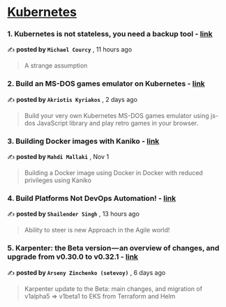 
<h1><a href=https://medium.com/tag/kubernetes/recommended target="_blank" rel="noopener noreferrer">Kubernetes</a></h1>
<h3>1. Kubernetes is not stateless, you need a backup tool - <a href=https://medium.com/@michael.courcy/kubernetes-is-not-stateless-you-need-a-backup-tool-4299478a07fd?source=tag_recommended_feed---------0-84----------kubernetes----------fae141fe_a55e_499d_af61_4bb932792cbd------- target="_blank" rel="noopener noreferrer">link</a></h3>

✍️ **posted by `Michael Courcy`** <date> , 11 hours ago</date>

<blockquote>A strange assumption</blockquote>

<h3>2. Build an MS-DOS games emulator on Kubernetes - <a href=https://medium.com/@akyriako/build-an-ms-dos-games-emulator-on-kubernetes-146ba6f142d9?source=tag_recommended_feed---------1-107----------kubernetes----------fae141fe_a55e_499d_af61_4bb932792cbd------- target="_blank" rel="noopener noreferrer">link</a></h3>

✍️ **posted by `Akriotis Kyriakos`** <date> , 2 days ago</date>

<blockquote>Build your very own Kubernetes MS-DOS games emulator using js-dos JavaScript library and play retro games in your browser.</blockquote>

<h3>3. Building Docker images with Kaniko - <a href=https://medium.com/itnext/building-docker-images-with-kaniko-6859bdb893f6?source=tag_recommended_feed---------2-85----------kubernetes----------fae141fe_a55e_499d_af61_4bb932792cbd------- target="_blank" rel="noopener noreferrer">link</a></h3>

✍️ **posted by `Mahdi Mallaki`** <date> , Nov 1</date>

<blockquote>Building a Docker image using Docker in Docker with reduced privileges using Kaniko</blockquote>

<h3>4. Build Platforms Not DevOps Automation! - <a href=https://medium.com/@shailendersingh_57331/build-platforms-not-devops-automation-defd81e2b8e2?source=tag_recommended_feed---------3-84----------kubernetes----------fae141fe_a55e_499d_af61_4bb932792cbd------- target="_blank" rel="noopener noreferrer">link</a></h3>

✍️ **posted by `Shailender Singh`** <date> , 13 hours ago</date>

<blockquote>Ability to steer is new Approach in the Agile world!</blockquote>

<h3>5. Karpenter: the Beta version — an overview of changes, and upgrade from v0.30.0 to v0.32.1 - <a href=https://medium.com/itnext/karpenter-the-beta-version-an-overview-of-changes-and-upgrade-from-v0-30-0-to-v0-32-1-2bb579bd0561?source=tag_recommended_feed---------4-107----------kubernetes----------fae141fe_a55e_499d_af61_4bb932792cbd------- target="_blank" rel="noopener noreferrer">link</a></h3>

✍️ **posted by `Arseny Zinchenko (setevoy)`** <date> , 6 days ago</date>

<blockquote>Karpenter update to the Beta: main changes, and migration of v1alpha5 => v1beta1 to EKS from Terraform and Helm</blockquote>

